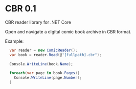 # CBR 0.1
CBR reader library for .NET Core

Open and navigate a digital comic book archive in CBR format.

Example:

  ```csharp
    var reader = new ComicReader();
    var book = reader.Read(@"[fullpath].cbr");
    
    Console.WriteLine(book.Name);
    
    foreach(var page in book.Pages){
      Console.WriteLine(page.Number);
    }
  ```

